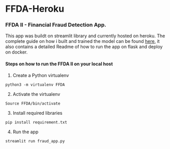 # FFDA-Heroku
### FFDA II - Financial Fraud Detection App.
This app was buildt on streamlit library and currently hosted on heroku. The complete guide on how i built and trained the model can be found [here](https://github.com/Josiah-Jovido/Fraud_detection), it also contains a detailed Readme of how to run the app on flask and deploy on docker.

#### Steps on how to run the FFDA II on your local host

1. Create a Python virtualenv

`python3 -m virtualenv FFDA`

2. Activate the virtualenv

`Source FFDA/bin/activate`

3. Install required libraries

`pip install requirement.txt`

4. Run the app

`streamlit run fraud_app.py`
